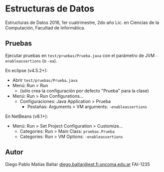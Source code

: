 # Estructuras de Datos

Estructuras de Datos 2016, 1er cuatrimestre, 2do año Lic. en Ciencias de la Computación, Facultad de Informática.

## Pruebas

Ejecutar pruebas en `test/pruebas/Prueba.java` con el parámetro de JVM `-enableassertions` (o `-ea`).

En eclipse (v4.5.2+):

* Abrir `test/pruebas/Prueba.java`
* Menú: Run > Run
    * (sólo crea la configuración por defecto "Prueba" para la clase)
* Menú: Run > Run Configurations...
    * Configuraciones: Java Application > Prueba
        * Pestañas: Arguments > VM arguments: `-enableassertions`

En NetBeans (v8.1+):

* Menú: Run > Set Project Configuration > Customize...
    * Categories: Run > Main Class: `pruebas.Prueba`
    * Categories: Run > VM Options: `-enableassertions`

## Autor

Diego Pablo Matías Baltar <diego.baltar@est.fi.uncoma.edu.ar>
FAI-1235
